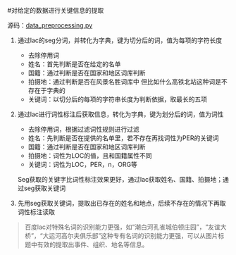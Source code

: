 #对给定的数据进行关键信息的提取

源码：[data_preprocessing.py](../fenci/data_preprocessing.py)

1. 通过lac的seg分词，并转化为字典，键为切分后的词，值为每项的字符长度
	- 去除停用词
    - 姓名：首先判断是否在给定的名单
    - 国籍：通过判断是否在国家和地区词库判断
    - 拍摄地：通过判断是否在风景名胜词库中   但比如什么高铁北站这种词是不存在于字典的
    - 关键词：以切分后的每项的字符串长度为判断依据，取最长的五项

2. 通过lac进行词性标注后获取信息，转化为字典，键为划分后的词，值为词性
    - 去除停用词，根据过滤词性规则进行过滤
    - 姓名：先判断是否在提供的名单里，若不存在再找词性为PER的关键词
    - 国籍：通过判断是否在国家和地区词库判断
    - 拍摄地：词性为LOC的值，且和国籍属性不同
    - 关键词：词性为LOC，PER，n，ORG等

    Seg获取的关键字比词性标注效果更好，通过lac获取姓名、国籍、拍摄地；通过seg获取关键词
3. 先用seg获取关键词，提取出已存在的姓名和地点，后续不存在的情况下再取词性标注读取    

>百度lac对特殊名词的识别能力更强，如“潮白河孔雀城伯顿庄园”，“友谊大桥”，“大运河高尔夫俱乐部”这种专有名词的识别能力更强，可以从图片标题中有效的提取出事件、组织、地名等信息。